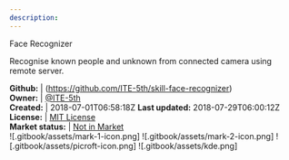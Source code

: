 ```yaml
---
description: 
---
```

Face Recognizer

Recognise known people and unknown from connected camera using remote server.

**Github:** | (https://github.com/ITE-5th/skill-face-recognizer)  
**Owner:** | [@ITE-5th](https://github.com/ITE-5th)  
**Created:** | 2018-07-01T06:58:18Z  **Last updated:** 2018-07-29T06:00:12Z  
**License:** | [MIT License](https://api.github.com/licenses/mit)  
**Market status:** | [Not in Market](https://market.mycroft.ai/skill/)  
 ![.gitbook/assets/mark-1-icon.png]  ![.gitbook/assets/mark-2-icon.png]  ![.gitbook/assets/picroft-icon.png]  ![.gitbook/assets/kde.png]  
